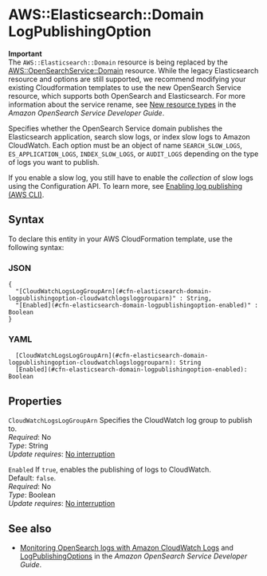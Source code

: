 # AWS::Elasticsearch::Domain LogPublishingOption<a name="aws-properties-elasticsearch-domain-logpublishingoption"></a>

**Important**  
The `AWS::Elasticsearch::Domain` resource is being replaced by the [AWS::OpenSearchService::Domain](https://docs.aws.amazon.com/AWSCloudFormation/latest/UserGuide/aws-resource-opensearchservice-domain.html) resource\. While the legacy Elasticsearch resource and options are still supported, we recommend modifying your existing Cloudformation templates to use the new OpenSearch Service resource, which supports both OpenSearch and Elasticsearch\. For more information about the service rename, see [New resource types](https://docs.aws.amazon.com/opensearch-service/latest/developerguide/rename.html#rename-resource) in the *Amazon OpenSearch Service Developer Guide*\.

Specifies whether the OpenSearch Service domain publishes the Elasticsearch application, search slow logs, or index slow logs to Amazon CloudWatch\. Each option must be an object of name `SEARCH_SLOW_LOGS`, `ES_APPLICATION_LOGS`, `INDEX_SLOW_LOGS`, or `AUDIT_LOGS` depending on the type of logs you want to publish\.

If you enable a slow log, you still have to enable the *collection* of slow logs using the Configuration API\. To learn more, see [Enabling log publishing \(AWS CLI\)](https://docs.aws.amazon.com/opensearch-service/latest/developerguide/createdomain-configure-slow-logs.html#createdomain-configure-slow-logs-cli)\.

## Syntax<a name="aws-properties-elasticsearch-domain-logpublishingoption-syntax"></a>

To declare this entity in your AWS CloudFormation template, use the following syntax:

### JSON<a name="aws-properties-elasticsearch-domain-logpublishingoption-syntax.json"></a>

```
{
  "[CloudWatchLogsLogGroupArn](#cfn-elasticsearch-domain-logpublishingoption-cloudwatchlogsloggrouparn)" : String,
  "[Enabled](#cfn-elasticsearch-domain-logpublishingoption-enabled)" : Boolean
}
```

### YAML<a name="aws-properties-elasticsearch-domain-logpublishingoption-syntax.yaml"></a>

```
  [CloudWatchLogsLogGroupArn](#cfn-elasticsearch-domain-logpublishingoption-cloudwatchlogsloggrouparn): String
  [Enabled](#cfn-elasticsearch-domain-logpublishingoption-enabled): Boolean
```

## Properties<a name="aws-properties-elasticsearch-domain-logpublishingoption-properties"></a>

`CloudWatchLogsLogGroupArn`  <a name="cfn-elasticsearch-domain-logpublishingoption-cloudwatchlogsloggrouparn"></a>
Specifies the CloudWatch log group to publish to\.  
*Required*: No  
*Type*: String  
*Update requires*: [No interruption](https://docs.aws.amazon.com/AWSCloudFormation/latest/UserGuide/using-cfn-updating-stacks-update-behaviors.html#update-no-interrupt)

`Enabled`  <a name="cfn-elasticsearch-domain-logpublishingoption-enabled"></a>
If `true`, enables the publishing of logs to CloudWatch\.  
Default: `false`\.  
*Required*: No  
*Type*: Boolean  
*Update requires*: [No interruption](https://docs.aws.amazon.com/AWSCloudFormation/latest/UserGuide/using-cfn-updating-stacks-update-behaviors.html#update-no-interrupt)

## See also<a name="aws-properties-elasticsearch-domain-logpublishingoption--seealso"></a>
+ [Monitoring OpenSearch logs with Amazon CloudWatch Logs](https://docs.aws.amazon.com/opensearch-service/latest/developerguide/createdomain-configure-slow-logs.html) and [LogPublishingOptions](https://docs.aws.amazon.com/opensearch-service/latest/developerguide/configuration-api.html#configuration-api-datatypes-logpublishingoptions) in the *Amazon OpenSearch Service Developer Guide*\.

